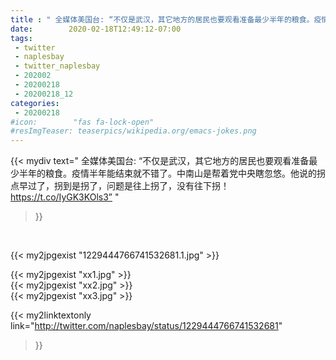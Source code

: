 ```yaml
---
title : " 全媒体美国台: “不仅是武汉，其它地方的居民也要观看准备最少半年的粮食。疫情半年能结束就不错了。中南山是帮着党中央瞎忽悠。他说的拐点早过了，拐到是拐了，问题是往上拐了，没有往下拐！ https://t.co/IyGK3KOls3”  "
date:        2020-02-18T12:49:12-07:00
tags:
 - twitter
 - naplesbay
 - twitter_naplesbay
 - 202002
 - 20200218
 - 20200218_12
categories:
 - 20200218
#icon:        "fas fa-lock-open"
#resImgTeaser: teaserpics/wikipedia.org/emacs-jokes.png
---
```


{{< mydiv text=" 全媒体美国台: “不仅是武汉，其它地方的居民也要观看准备最少半年的粮食。疫情半年能结束就不错了。中南山是帮着党中央瞎忽悠。他说的拐点早过了，拐到是拐了，问题是往上拐了，没有往下拐！ https://t.co/IyGK3KOls3”  "
>}}
<br>


 {{< my2jpgexist "1229444766741532681.1.jpg" >}}<br> 

{{< my2jpgexist "xx1.jpg" >}}<br>
{{< my2jpgexist "xx2.jpg" >}}<br>
{{< my2jpgexist "xx3.jpg" >}}<br>


{{< my2linktextonly link="http://twitter.com/naplesbay/status/1229444766741532681"
>}}


<br>

